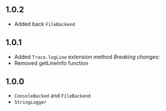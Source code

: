 ## 1.0.2
+ Added back `FileBackend`

## 1.0.1
+ Added `Trace.logLine` extension method
*Breaking changes:*
+ Removed getLineInfo function

## 1.0.0

+ `ConsoleBacked` and `FileBackend`
+ `StringLogger`
